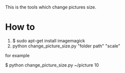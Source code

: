 This is the tools which change pictures size.


How to
======
1. $ sudo apt-get install imagemagick
1. python change_picture_size.py "folder path" "scale"

for example

$ python change_picture_size.py ~/picture 10

